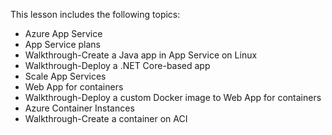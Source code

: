 

This lesson includes the following topics:

- Azure App Service
- App Service plans
- Walkthrough-Create a Java app in App Service on Linux
- Walkthrough-Deploy a .NET Core-based app
- Scale App Services
- Web App for containers
- Walkthrough-Deploy a custom Docker image to Web App for containers
- Azure Container Instances
- Walkthrough-Create a container on ACI
